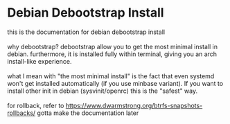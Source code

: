 # Debian Debootstrap Install
this is the documentation for debian debootstrap install
\
\
why debootstrap? debootstrap allow you to get the most minimal install in debian. furthermore, it is installed fully within terminal, giving you an arch install-like experience.
\
\
what I mean with "the most minimal install" is the fact that even systemd won't get installed automatically (if you use minbase variant). If you want to install other init in debian (sysvinit/openrc) this is the "safest" way.
\
\
for rollback, refer to https://www.dwarmstrong.org/btrfs-snapshots-rollbacks/
gotta make the documentation later
